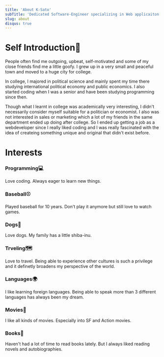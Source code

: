 ```yaml
---
title: 'About K-Sato'
subTitle: 'Dedicated Software-Engineer specializing in Web applicaiton development.'
slug: about
disqus: true
---
```


# Self Introduction🐶

People often find me outgoing, upbeat, self-motivated and some of my close friends find me a little goofy. I grew up in a very small and peaceful town and moved to a huge city for college.

In college, I majored in political science and mainly spent my time there studying international political economy and public economics. I also started coding when I was a senior and have been studying programming since then.

Though what I learnt in college was academically very interesting, I didn't necessarily consider myself suitable for a politician or economist. I also was not interested in sales or marketing which a lot of my friends in the same department ended up doing after college. So I ended up getting a job as a webdeveloper since I really liked coding and I was really fascinated with the idea of createing something unique and original that didn't exist before.

# Interests

### Programming💻

Love coding. Always eager to learn new things.

### Baseball⚾️

Played baseball for 10 years. Don't play it anymore but still love to watch games.

### Dogs🐶

Love dogs. My family has a little shiba-inu.

### Trveling🗺

Love to travel. Being able to experience other cultures is such a privilege and it definetly broadens my perspective of the world.

### Languages🌍

I like learning foreign languages. Being able to speak more than 3 different languages has always been my dream.

### Movies🎥

I like all kinds of movies. Especially into SF and Action movies.

### Books📖

Haven't had a lot of time to read books lately. But I always liked reading novels and autobiographies.
